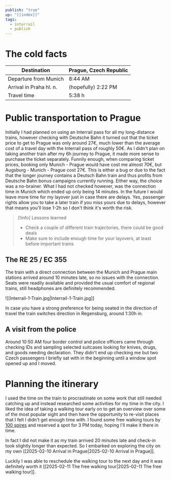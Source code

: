 ```yaml
---
publish: "true"
up: "[[index]]"
tags:
  - interrail
  - publish
---
```

# The cold facts

| Destination             | Prague, Czech Republic |
| ----------------------- | ---------------------- |
| Departure from Munich   | 8:44 AM                |
| Arrival in Praha hl. n. | (hopefully) 2:22 PM    |
| Travel time             | 5:38 h                 |

# Public transportation to Prague

Initially I had planned on using an Interrail pass for all my long-distance trains, however checking with Deutsche Bahn it turned out that the ticket price to get to Prague was only around 27€, much lower than the average cost of a travel day with the Interrail pass of roughly 50€. As I didn't plan on taking another train after my 6h journey to Prague, it made more sense to purchase the ticket separately. Funnily enough, when comparing ticket prices, booking only Munich - Prague would have cost me almost 70€, but Augsburg - Munich - Prague cost 27€. This is either a bug or due to the fact that the longer journey contains a Deutsch Bahn train and thus profits from Deutsche Bahn bonus campaigns currently running. Either way, the choice was a no-brainer. What I had not checked however, was the connection time in Munich which ended up only being 14 minutes. In the future I would leave more time for my layover just in case there are delays. Yes, passenger rights allow you to take a later train if you miss yours due to delays, however that means you'll lose 1-2h so I don't think it's worth the risk.

> [!info] Lessons learned
> - Check a couple of different train trajectories, there could be good deals
> - Make sure to include enough time for your layovers, at least before important trains

## The RE 25 / EC 355

The train with a direct connection between the Munich and Prague main stations arrived around 10 minutes late, so no issues with the connection. Seats were readily available and provided the usual comfort of regional trains, still headphones are definitely recommended.

![[Interrail-1-Train.jpg|Interrail-1-Train.jpg]]

In case you have a strong preference for being seated in the direction of travel the train switches direction in Regensburg, around 1:30h in.

## A visit from the police

Around 10:50 AM four border control and police officers came through checking IDs and sampling selected suitcases looking for knives, drugs, and goods needing declaration. They didn't end up checking me but two Czech passengers I briefly sat with in the beginning until a window spot opened up and I moved.

# Planning the itinerary

I used the time on the train to procrastinate on some work that still needed catching up and instead researched some activities for my time in the city. I liked the idea of taking a walking tour early on to get an overview over some of the most popular sight and then have the opportunity to re-visit places that I felt I didn't get enough time with. I found some free walking tours by [100 spires](https://www.tours-prague.eu/tour-oldtown-free.phtml) and reserved a spot for 3 PM today, hoping I'll make it there in time.

In fact I did not make it as my train arrived 20 minutes late and check-in took slightly longer than expected. So I embarked on exploring the city on my own [[2025-02-10 Arrival in Prague|2025-02-10 Arrival in Prague]].

Luckily I was able to reschedule the walking tour to the next day and it was definitely worth it [[2025-02-11 The free walking tour|2025-02-11 The free walking tour]].

